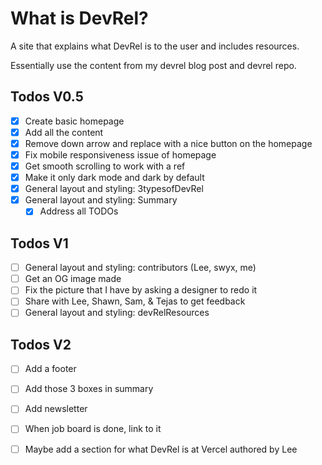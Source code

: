 # What is DevRel?

A site that explains what DevRel is to the user and includes resources.

Essentially use the content from my devrel blog post and devrel repo.

## Todos V0.5

- [x] Create basic homepage
- [x] Add all the content
- [x] Remove down arrow and replace with a nice button on the homepage
- [x] Fix mobile responsiveness issue of homepage
- [x] Get smooth scrolling to work with a ref
- [x] Make it only dark mode and dark by default
- [x] General layout and styling: 3typesofDevRel
- [x] General layout and styling: Summary
  - [x] Address all TODOs

## Todos V1
- [ ] General layout and styling: contributors (Lee, swyx, me)
- [ ] Get an OG image made
- [ ] Fix the picture that I have by asking a designer to redo it
- [ ] Share with Lee, Shawn, Sam, & Tejas to get feedback
- [ ] General layout and styling: devRelResources

## Todos V2

- [ ] Add a footer
- [ ] Add those 3 boxes in summary

- [ ] Add newsletter
- [ ] When job board is done, link to it
- [ ] Maybe add a section for what DevRel is at Vercel authored by Lee
